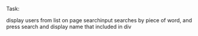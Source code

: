 Task:

display users from list on page
searchinput searches by piece of word, and press search and display name that included in div
